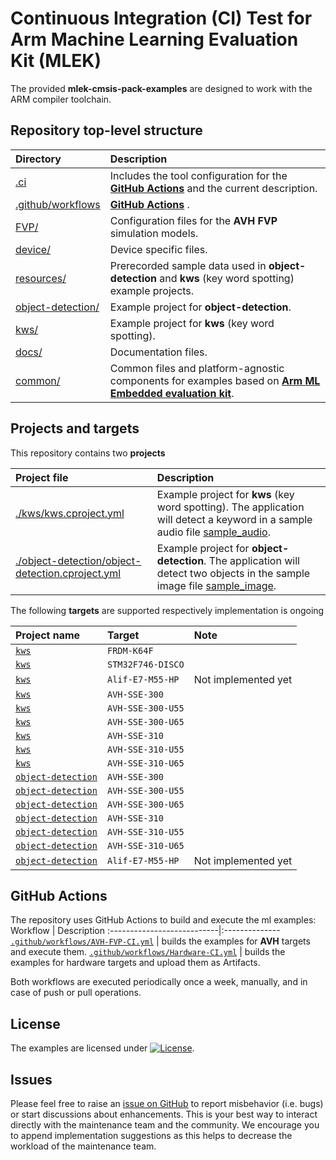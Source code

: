 # Continuous Integration (CI) Test for Arm Machine Learning Evaluation Kit (MLEK)

The provided **mlek-cmsis-pack-examples** are designed to work with the ARM compiler toolchain.

## Repository top-level structure

Directory                   | Description
:---------------------------|:--------------
[.ci](./)                                                                                                  | Includes the tool configuration for the **[GitHub Actions](#github-actions)** and the current description.
[.github/workflows](./../.github/workflows)                                                                | **[GitHub Actions](#github-actions)** .
[FVP/](./../FVP)                                                                                           | Configuration files for the **AVH FVP** simulation models.
[device/](./../device)                                                                                     | Device specific files.
[resources/](./../resources)                                                                               | Prerecorded sample data used in **object-detection** and **kws** (key word spotting) example projects.
[object-detection/](./../object-detection)                                                                 | Example project for **object-detection**.
[kws/](./../kws)                                                                                           | Example project for **kws** (key word spotting).
[docs/](./../docs)                                                                                         | Documentation files.
[common/](./../common)                                                                                     | Common files and platform-agnostic components for examples based on **[Arm ML Embedded evaluation kit](https://review.mlplatform.org/plugins/gitiles/ml/ethos-u/ml-embedded-evaluation-kit/)**.

## Projects and targets

This repository contains two **projects**

Project file                | Description
:---------------------------|:--------------
[./kws/kws.cproject.yml](./../kws/kws.cproject.yml)                                                       | Example project for **kws** (key word spotting). The application will detect a keyword in a sample audio file [sample_audio](./../resources/sample_audio.wav).
[./object-detection/object-detection.cproject.yml](./../object-detection/object-detection.cproject.yml)   | Example project for **object-detection**. The application will detect two objects in the sample image file [sample_image](./../resources/sample_image.png).

The following **targets** are supported respectively implementation is ongoing

Project name                                                               | Target               | Note
:--------------------------------------------------------------------------|:---------------------|:--------------
[`kws`](./../kws/kws.cproject.yml)                                         | `FRDM-K64F`          |
[`kws`](./../kws/kws.cproject.yml)                                         | `STM32F746-DISCO`    |
[`kws`](./../kws/kws.cproject.yml)                                         | `Alif-E7-M55-HP`     | Not implemented yet
[`kws`](./../kws/kws.cproject.yml)                                         | `AVH-SSE-300`        |
[`kws`](./../kws/kws.cproject.yml)                                         | `AVH-SSE-300-U55`    |
[`kws`](./../kws/kws.cproject.yml)                                         | `AVH-SSE-300-U65`    |
[`kws`](./../kws/kws.cproject.yml)                                         | `AVH-SSE-310`        |
[`kws`](./../kws/kws.cproject.yml)                                         | `AVH-SSE-310-U55`    |
[`kws`](./../kws/kws.cproject.yml)                                         | `AVH-SSE-310-U65`    |
[`object-detection`](./../object-detection/object-detection.cproject.yml)  | `AVH-SSE-300`        |
[`object-detection`](./../object-detection/object-detection.cproject.yml)  | `AVH-SSE-300-U55`    |
[`object-detection`](./../object-detection/object-detection.cproject.yml)  | `AVH-SSE-300-U65`    |
[`object-detection`](./../object-detection/object-detection.cproject.yml)  | `AVH-SSE-310`        |
[`object-detection`](./../object-detection/object-detection.cproject.yml)  | `AVH-SSE-310-U55`    |
[`object-detection`](./../object-detection/object-detection.cproject.yml)  | `AVH-SSE-310-U65`    |
[`object-detection`](./../object-detection/object-detection.cproject.yml)  | `Alif-E7-M55-HP`     | Not implemented yet

## GitHub Actions

The repository uses GitHub Actions to build and execute the ml examples:
Workflow                    | Description
:---------------------------|:--------------
[`.github/workflows/AVH-FVP-CI.yml`](./../.github/workflows/AVH-FVP-CI.yml)     | builds the examples for **AVH** targets and execute them.
[`.github/workflows/Hardware-CI.yml`](./../.github/workflows/Hardware-CI.yml)   | builds the examples for hardware targets and upload them as Artifacts.

Both workflows are executed periodically once a week, manually, and in case of push or pull operations.

## License

The examples are licensed under [![License](https://img.shields.io/github/license/Arm-Examples/mlek-cmsis-pack-examples?label)](https://github.com/Arm-Examples/mlek-cmsis-pack-examples/blob/main/LICENSE).

## Issues

Please feel free to raise an [issue on GitHub](https://github.com/Arm-Examples/mlek-cmsis-pack-examples/issues)
to report misbehavior (i.e. bugs) or start discussions about enhancements. This
is your best way to interact directly with the maintenance team and the community.
We encourage you to append implementation suggestions as this helps to decrease the
workload of the maintenance team.
